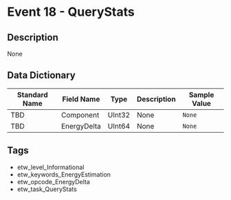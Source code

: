 # Event 18 - QueryStats

## Description
None

## Data Dictionary
|Standard Name|Field Name|Type|Description|Sample Value|
|---|---|---|---|---|
|TBD|Component|UInt32|None|`None`|
|TBD|EnergyDelta|UInt64|None|`None`|

## Tags
* etw_level_Informational
* etw_keywords_EnergyEstimation
* etw_opcode_EnergyDelta
* etw_task_QueryStats